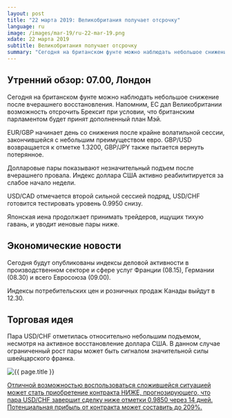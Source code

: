 ```yaml
---
layout: post
title: "22 марта 2019: Великобритания получает отсрочку"
language: ru
image: /images/mar-19/ru-22-mar-19.png
xdate: 22 марта 2019
subtitle: Великобритания получает отсрочку
summary: "Сегодня на британском фунте можно наблюдать небольшое снижение после вчерашнего восстановления. Напомним, ЕС дал Великобритании возможность отсрочить Брексит при условии, что британским парламентом будет принят дополненный план Мэй"
---
```

## Утренний обзор: 07.00, Лондон
 
Сегодня на британском фунте можно наблюдать небольшое снижение после вчерашнего восстановления. Напомним, ЕС дал Великобритании возможность отсрочить Брексит при условии, что британским парламентом будет принят дополненный план Мэй.

EUR/GBP начинает день со снижения после крайне волатильной сессии, закончившейся с небольшим преимуществом евро. GBP/USD возвращается к отметке 1.3200, GBP/JPY также пытается вернуть потерянное.

Долларовые пары показывают незначительный подъем после вчерашнего провала. Индекс доллара США активно реабилитируется за слабое начало недели.

USD/CAD отмечается второй сильной сессией подряд, USD/CHF готовится тестировать уровень 0.9950 снизу.

Японская иена продолжает принимать трейдеров, ищущих тихую гавань, и уводит иеновые пары ниже.
 
## Экономические новости
 
Сегодня будут опубликованы индексы деловой активности в производственном секторе и сфере услуг Франции (08.15), Германии (08.30) и всего Евросоюза (09.00).

Индексы потребительских цен и розничных продаж Канады выйдут в 12.30.
 
## Торговая идея
 
Пара USD/CHF отметилась относительно небольшим подъемом, несмотря на активное восстановление доллара США. В данном случае ограниченный рост пары может быть сигналом значительной силы швейцарского франка.

<img src="{{ site.url }}/images/mar-19/ru-19-mar-22.png" alt="{{ page.title }}"  title="{{ page.title }}">

<a href="%LINK%%?currency=USD&amp;market=forex&underlying=frxUSDCHF&formname=higherlower&duration_amount=14&duration_units=d&amount=10&amount_type=stake&expiry_type=duration&barrier=0.985" target="_blank" rel="noopener noreferrer nofollow">Отличной возможностью воспользоваться сложившейся ситуацией может стать приобретение контракта НИЖЕ, прогнозирующего, что пара USD/CHF завершит сделку ниже отметки 0.9850 через 14 дней. Потенциальная прибыль от контракта может составить до 209%.</a>
